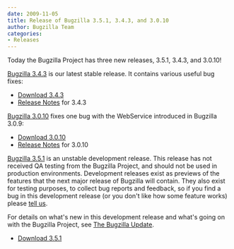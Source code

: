 ```yaml
---
date: 2009-11-05
title: Release of Bugzilla 3.5.1, 3.4.3, and 3.0.10
author: Bugzilla Team
categories:
- Releases
---
```


Today the Bugzilla Project has three new releases, 3.5.1, 3.4.3, and 3.0.10!

[Bugzilla 3.4.3](/releases/3.4.3/) is our latest stable release. It contains various useful bug fixes:

*   [Download 3.4.3](/download/#v34)
*   [Release Notes](/releases/3.4.3/) for 3.4.3

[Bugzilla 3.0.10](/releases/3.0.10/) fixes one bug with the WebService introduced in Bugzilla 3.0.9:

*   [Download 3.0.10](/download/#v30)
*   [Release Notes](/releases/3.0.10/) for 3.0.10

[Bugzilla 3.5.1](/releases/3.6/) is an unstable development release. This release has not received QA testing from the Bugzilla Project, and should not be used in production environments. Development releases exist as previews of the features that the next major release of Bugzilla will contain. They also exist for testing purposes, to collect bug reports and feedback, so if you find a bug in this development release (or you don't like how some feature works) please [tell us](/developers/reporting_bugs.html).

For details on what's new in this development release and what's going on with the Bugzilla Project, see [The Bugzilla Update](/blog/).

*   [Download 3.5.1](/download/#v36)

